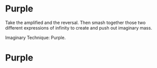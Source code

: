 # Purple
Take the amplified and the reversal.
Then smash together those two different expressions of infinity to create and push out imaginary mass.

Imaginary Technique: Purple.
# Purple
